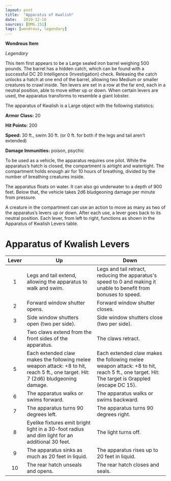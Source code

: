 ```yaml
---
layout: post
title:  "Apparatus of Kwalish"
date:   2019-12-16
sources: [DMG.151]
tags: [wondrous, legendary]
---
```


**Wondrous Item**

*Legendary*

This item first appears to be a Large sealed iron barrel weighing 500 pounds. The barrel has a hidden catch, which can be found with a successful DC 20 Intelligence (Investigation) check. Releasing the catch unlocks a hatch at one end of the barrel, allowing two Medium or smaller creatures to crawl inside. Ten levers are set in a row at the far end, each in a neutral position, able to move either up or down. When certain levers are used, the apparatus transforms to resemble a giant lobster.

The apparatus of Kwalish is a Large object with the following statistics:

**Armor Class:** 20

**Hit Points:** 200

**Speed:** 30 ft., swim 30 ft. (or 0 ft. for both if the legs and tail aren’t extended)

**Damage Immunities:** poison, psychic

To be used as a vehicle, the apparatus requires one pilot. While the apparatus’s hatch is closed, the compartment is airtight and watertight. The compartment holds enough air for 10 hours of breathing, divided by the number of breathing creatures inside.

The apparatus floats on water. It can also go underwater to a depth of 900 feet. Below that, the vehicle takes 2d6 bludgeoning damage per minute from pressure.

A creature in the compartment can use an action to move as many as two of the apparatus’s levers up or down. After each use, a lever goes back to its neutral position. Each lever, from left to right, functions as shown in the Apparatus of Kwalish Levers table.

# Apparatus of Kwalish Levers

Lever | Up  | Down
:---: | --- | ---
1 | Legs and tail extend, allowing the apparatus to walk and swim. | Legs and tail retract, reducing the apparatus's speed to 0 and making it unable to benefit from bonuses to speed.
2 | Forward window shutter opens. | Forward window shutter closes.
3 | Side window shutters open (two per side). | Side window shutters close (two per side).
4 | Two claws extend from the front sides of the apparatus. | The claws retract.
5 | Each extended claw makes the following melee weapon attack: +8 to hit, reach 5 ft., one target. Hit: 7 (2d6) bludgeoning damage. | Each extended claw makes the following melee weapon attack: +8 to hit, reach 5 ft., one target. Hit: The target is Grappled (escape DC 15).
6 | The apparatus walks or swims forward. | The apparatus walks or swims backward.
7 | The apparatus turns 90 degrees left. | The apparatus turns 90 degrees right.
8 | Eyelike fixtures emit bright light in a 30-foot radius and dim light for an additional 30 feet. | The light turns off.
9 | The apparatus sinks as much as 20 feet in liquid. | The apparatus rises up to 20 feet in liquid.	
10 | The rear hatch unseals and opens. | The rear hatch closes and seals.